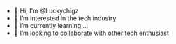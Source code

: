 - 👋 Hi, I’m @Luckychigz
- 👀 I’m interested in the tech industry
- 🌱 I’m currently learning ...
- 💞️ I’m looking to collaborate with other tech enthusiast


<!---
Luckychigz/Luckychigz is a ✨ special ✨ repository because its `README.md` (this file) appears on your GitHub profile.
You can click the Preview link to take a look at your changes.
--->
